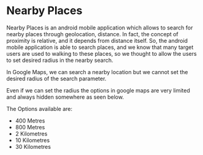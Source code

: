 # Nearby Places

Nearby Places is an android mobile application which allows
to search for nearby places through geolocation, distance. In fact, the
concept of proximity is relative, and it depends from distance itself. So, the android mobile application is able to search places, and we know that many target
users are used to walking to these places, so we thought to allow the users to set
desired radius in the nearby search.

In Google Maps, we can search a nearby location but we cannot set
the desired radius of the search parameter.

Even if we can set the radius the options in google maps are very limited and
always hidden somewhere as seen below.



The Options available are:
* 400 Metres
* 800 Metres
* 2 Kilometres
* 10 Kilometres
* 30 Kilometres

